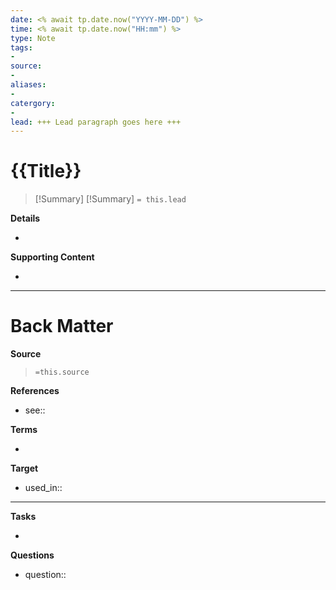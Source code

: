 ```yaml
---
date: <% await tp.date.now("YYYY-MM-DD") %>
time: <% await tp.date.now("HH:mm") %>
type: Note
tags:
-
source: 
-
aliases: 
-
catergory: 
-
lead: +++ Lead paragraph goes here +++
---
```

<!--  See "Template Help" below for using properties -->

# {{Title}}

<!--  Most essential idea from "lead"-key  in properties section -->
> [!Summary]
> [!Summary]
> `= this.lead`

**Details**
<!-- Main content in body of my note  -->
- 

**Supporting Content**
<!-- Supporting content in tail of my note  -->
- 

---
# Back Matter

**Source**
<!-- Always keep a link to the source- --> 
>`=this.source`

**References**
<!-- Links to pages not referenced in the content. see: [[related note]] because <reason> -->
- see:: 

**Terms**
<!-- Links to definition pages. -->
- 

**Target**
<!-- Link to project note or externaly published content. -->
- used_in::

---
**Tasks**
<!-- What remains to be done with this note? --> 
- 

**Questions**
<!-- What remains for you to consider? --> 
- question::

